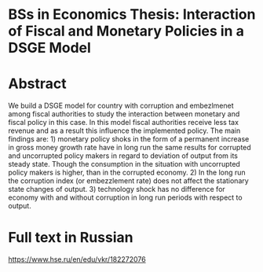 # BSs in Economics Thesis: Interaction of Fiscal and Monetary Policies in a DSGE Model
# Abstract
We build a DSGE model for country with corruption and embezlmenet among fiscal authorities to study the interaction between monetary and fiscal policy in this case. In this model fiscal authorities receive less tax revenue and as a result this influence the implemented policy. The main findings are: 1) monetary policy shoks in the form of a permanent increase in gross money growth rate have in long run the same results for corrupted and uncorrupted policy makers in regard to deviation of output from its steady state. Though the consumption in the situation with uncorrupted policy makers is higher, than in the corrupted economy. 2) In the long run the corruption index (or embezzlement rate) does not affect the stationary state changes of output. 3) technology shock has no difference for economy with and without corruption in long run periods with respect to output.
# Full text in Russian
https://www.hse.ru/en/edu/vkr/182272076 
